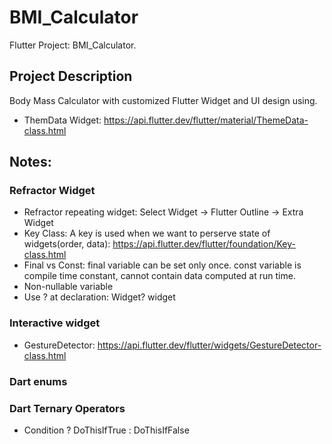 # BMI_Calculator

Flutter Project: BMI_Calculator.

## Project Description

Body Mass Calculator with customized Flutter Widget and UI design using.
- ThemData Widget: https://api.flutter.dev/flutter/material/ThemeData-class.html

## Notes:
### Refractor Widget
- Refractor repeating widget: Select Widget -> Flutter Outline -> Extra Widget
- Key Class: A key is used when we want to perserve state of widgets(order, data): https://api.flutter.dev/flutter/foundation/Key-class.html
- Final vs Const: final variable can be set only once. const variable is compile time constant, cannot contain data computed at run time.
- Non-nullable variable
- Use ? at declaration: Widget? widget
### Interactive widget
- GestureDetector: https://api.flutter.dev/flutter/widgets/GestureDetector-class.html
### Dart enums
### Dart Ternary Operators
- Condition ? DoThisIfTrue : DoThisIfFalse